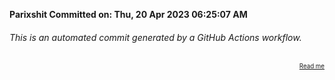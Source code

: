 **Parixshit Committed on: Thu, 20 Apr 2023 06:25:07 AM** <!-- 8e79ffc8-1205-46dd-8afe-2b850e0f9e1d -->

###### This is an automated commit generated by a GitHub Actions workflow.

<div align="right"><sub><sup><a href="https://github.com/Parixshit/AutoCommit.git">Read me</a></sup></sub></div>
